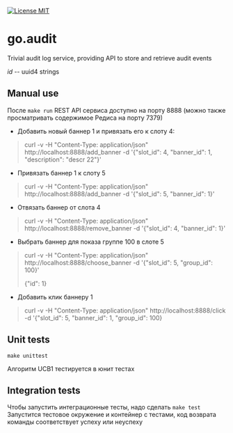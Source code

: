 [![License MIT](https://img.shields.io/badge/License-MIT-brightgreen.svg)](https://img.shields.io/badge/License-MIT-brightgreen.svg)

# go.audit

Trivial audit log service, providing API to store and retrieve audit events

_id_ -- uuid4 strings

## Manual use

После `make run` REST API сервиса доступно на порту 8888
(можно также просматривать содержимое Редиса на порту 7379)
* Добавить новый баннер 1 и привязать его к слоту 4:
> curl -v -H "Content-Type: application/json" http://localhost:8888/add_banner -d '{"slot_id": 4, "banner_id": 1, "description": "descr 22"}'
* Привязать баннер 1 к слоту 5
> curl -v -H "Content-Type: application/json" http://localhost:8888/add_banner -d '{"slot_id": 5, "banner_id": 1}'
* Отвязать баннер от слота 4
> curl -v -H "Content-Type: application/json" http://localhost:8888/remove_banner -d '{"slot_id": 4, "banner_id": 1}'
* Выбрать баннер для показа группе 100 в слоте 5
> curl -v -H "Content-Type: application/json" http://localhost:8888/choose_banner -d '{"slot_id": 5, "group_id": 100}'
> 
> {"id": 1}
* Добавить клик баннеру 1
> curl -v -H "Content-Type: application/json" http://localhost:8888/click -d '{"slot_id": 5, "banner_id": 1, "group_id": 100}

## Unit tests

```make unittest```

Алгоритм UCB1 тестируется в юнит тестах

## Integration tests

Чтобы запустить интеграционные тесты, надо сделать `make test`
Запустится тестовое окружение и контейнер с тестами, код возврата команды соответствует успеху или неуспеху
